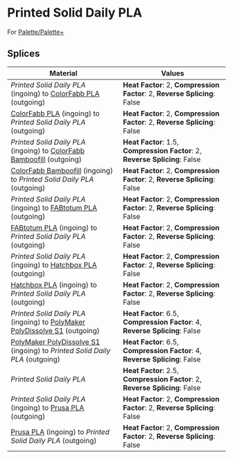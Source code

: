 # Printed Solid Daily PLA

For [Palette/Palette+](../palette.md)

## Splices

Material | Values
-------- | ------
_Printed Solid Daily PLA_ (ingoing) to [ColorFabb PLA](colorfabb_pla.md) (outgoing) | **Heat Factor**: 2, **Compression Factor**: 2, **Reverse Splicing**: False
[ColorFabb PLA](colorfabb_pla.md) (ingoing) to _Printed Solid Daily PLA_ (outgoing) | **Heat Factor**: 2, **Compression Factor**: 2, **Reverse Splicing**: False
_Printed Solid Daily PLA_ (ingoing) to [ColorFabb Bamboofill](colorfabb_bamboofill.md) (outgoing) | **Heat Factor**: 1.5, **Compression Factor**: 2, **Reverse Splicing**: False
[ColorFabb Bamboofill](colorfabb_bamboofill.md) (ingoing) to _Printed Solid Daily PLA_ (outgoing) | **Heat Factor**: 2, **Compression Factor**: 2, **Reverse Splicing**: False
_Printed Solid Daily PLA_ (ingoing) to [FABtotum PLA](fabtotum_pla.md) (outgoing) | **Heat Factor**: 2, **Compression Factor**: 2, **Reverse Splicing**: False
[FABtotum PLA](fabtotum_pla.md) (ingoing) to _Printed Solid Daily PLA_ (outgoing) | **Heat Factor**: 2, **Compression Factor**: 2, **Reverse Splicing**: False
_Printed Solid Daily PLA_ (ingoing) to [Hatchbox PLA](hatchbox_pla.md) (outgoing) | **Heat Factor**: 2, **Compression Factor**: 2, **Reverse Splicing**: False
[Hatchbox PLA](hatchbox_pla.md) (ingoing) to _Printed Solid Daily PLA_ (outgoing) | **Heat Factor**: 2, **Compression Factor**: 2, **Reverse Splicing**: False
_Printed Solid Daily PLA_ (ingoing) to [PolyMaker PolyDissolve S1](polymaker_polydissolve_s1.md) (outgoing) | **Heat Factor**: 6.5, **Compression Factor**: 4, **Reverse Splicing**: False
[PolyMaker PolyDissolve S1](polymaker_polydissolve_s1.md) (ingoing) to _Printed Solid Daily PLA_ (outgoing) | **Heat Factor**: 6.5, **Compression Factor**: 4, **Reverse Splicing**: False
_Printed Solid Daily PLA_ | **Heat Factor**: 2.5, **Compression Factor**: 2, **Reverse Splicing**: False
_Printed Solid Daily PLA_ (ingoing) to [Prusa PLA](prusa_pla.md) (outgoing) | **Heat Factor**: 2, **Compression Factor**: 2, **Reverse Splicing**: False
[Prusa PLA](prusa_pla.md) (ingoing) to _Printed Solid Daily PLA_ (outgoing) | **Heat Factor**: 2, **Compression Factor**: 2, **Reverse Splicing**: False
